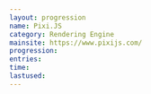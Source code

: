 ```yaml
---
layout: progression
name: Pixi.JS
category: Rendering Engine
mainsite: https://www.pixijs.com/
progression: 
entries: 
time: 
lastused: 
---
```

